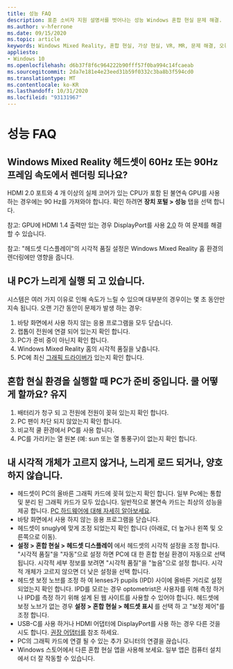 ```yaml
---
title: 성능 FAQ
description: 표준 소비자 지원 설명서를 벗어나는 성능 Windows 혼합 현실 문제 해결.
ms.author: v-hferrone
ms.date: 09/15/2020
ms.topic: article
keywords: Windows Mixed Reality, 혼합 현실, 가상 현실, VR, MR, 문제 해결, 오류, 도움말, 지원, 성능
appliesto:
- Windows 10
ms.openlocfilehash: d6b37f8f6c964222b90fff57f0ba994c14fcaeab
ms.sourcegitcommit: 2da7e181e4e23eed31b59f0332c3ba8b3f594cd0
ms.translationtype: MT
ms.contentlocale: ko-KR
ms.lasthandoff: 10/31/2020
ms.locfileid: "93131967"
---
```

# <a name="performance-faqs"></a>성능 FAQ

## <a name="is-my-windows-mixed-reality-headset-rendering-at-60hz-or-90hz-framerate"></a>Windows Mixed Reality 헤드셋이 60Hz 또는 90Hz 프레임 속도에서 렌더링 되나요?

HDMI 2.0 포트와 4 개 이상의 실제 코어가 있는 CPU가 포함 된 불연속 GPU를 사용 하는 경우에는 90 Hz를 가져와야 합니다. 확인 하려면 **장치 포털 > 성능** 탭을 선택 합니다.

참고: GPU에 HDMI 1.4 출력만 있는 경우 DisplayPort를 사용 [2.0](recommended-adapters-for-windows-mixed-reality-capable-pcs.md) 하 여 문제를 해결할 수 있습니다.

참고: "헤드셋 디스플레이"의 시각적 품질 설정은 Windows Mixed Reality 홈 환경의 렌더링에만 영향을 줍니다.

## <a name="my-pc-is-running-slowly"></a>내 PC가 느리게 실행 되 고 있습니다.

시스템은 여러 가지 이유로 인해 속도가 느릴 수 있으며 대부분의 경우이는 몇 초 동안만 지속 됩니다. 오랜 기간 동안이 문제가 발생 하는 경우:

1. 바탕 화면에서 사용 하지 않는 응용 프로그램을 모두 닫습니다.
2. 랩톱이 전원에 연결 되어 있는지 확인 합니다.
3. PC가 준비 중이 아닌지 확인 합니다.
4. Windows Mixed Reality 홈의 시각적 품질을 낮춥니다.
5. PC에 최신 [그래픽 드라이버가](other-questions.md#my-graphics-driver-isnt-supported-im-getting-graphics-driver-failure-errors) 있는지 확인 합니다.

## <a name="my-pc-is-warming-up-as-i-run-the-mixed-reality-experiences-how-do-i-keep-it-cool"></a>혼합 현실 환경을 실행할 때 PC가 준비 중입니다. 쿨 어떻게 할까요? 유지

1. 배터리가 청구 되 고 전원에 전원이 꽂혀 있는지 확인 합니다.
2. PC 팬이 차단 되지 않았는지 확인 합니다.
3. 비교적 쿨 환경에서 PC를 사용 합니다.
4. PC를 가리키는 열 원본 (예: sun 또는 열 통풍구)이 없는지 확인 합니다.

## <a name="my-visuals-are-choppy-load-slowly-or-dont-look-good"></a>내 시각적 개체가 고르지 않거나, 느리게 로드 되거나, 양호 하지 않습니다.

* 헤드셋이 PC의 올바른 그래픽 카드에 꽂혀 있는지 확인 합니다. 일부 Pc에는 통합 및 분리 된 그래픽 카드가 모두 있습니다. 일반적으로 불연속 카드는 최상의 성능을 제공 합니다. [PC 하드웨어에 대해 자세히 알아보세요](windows-mixed-reality-minimum-pc-hardware-compatibility-guidelines.md).
* 바탕 화면에서 사용 하지 않는 응용 프로그램을 닫습니다.
* 헤드셋이 snugly에 맞게 조정 되었는지 확인 합니다 (아래로, 더 높거나 왼쪽 및 오른쪽으로 이동).
* **설정 > 혼합 현실 > 헤드셋 디스플레이** 에서 헤드셋의 시각적 설정을 조정 합니다. "시각적 품질"을 "자동"으로 설정 하면 PC에 대 한 혼합 현실 환경이 자동으로 선택 됩니다. 시각적 세부 정보를 보려면 "시각적 품질"을 "높음"으로 설정 합니다. 시각적 개체가 고르지 않으면 더 낮은 설정을 선택 합니다.
* 헤드셋 보정 노브를 조정 하 여 lenses가 pupils (IPD) 사이에 올바른 거리로 설정 되었는지 확인 합니다. IPD를 모르는 경우 optometrist은 사용자를 위해 측정 하거나 IPD를 측정 하기 위해 설계 된 웹 사이트를 사용할 수 있어야 합니다. 헤드셋에 보정 노브가 없는 경우 **설정 > 혼합 현실 > 헤드셋 표시** 를 선택 하 고 "보정 제어"를 조정 합니다.
* USB-C를 사용 하거나 HDMI 어댑터에 DisplayPort를 사용 하는 경우 다른 것을 시도 합니다. [권장 어댑터를](recommended-adapters-for-windows-mixed-reality-capable-pcs.md) 참조 하세요.
* PC의 그래픽 카드에 연결 될 수 있는 추가 모니터의 연결을 끊습니다.
* Windows 스토어에서 다른 혼합 현실 앱을 사용해 보세요. 일부 앱은 컴퓨터 설치에서 더 잘 작동할 수 있습니다.
